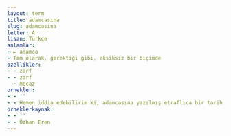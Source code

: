 ```yaml
---
layout: term
title: adamcasına
slug: adamcasina
letter: A
lisan: Türkçe
anlamlar:
- ► adamca
- Tam olarak, gerektiği gibi, eksiksiz bir biçimde
ozellikler:
- - zarf
- - zarf
  - mecaz
ornekler:
- - ''
- - Hemen iddia edebilirim ki, adamcasına yazılmış etraflıca bir tarih, tek başına insanı canlandıracak harika bir güce sahiptir.
orneklerkaynak:
- - ''
- - Özhan Eren
---
```

